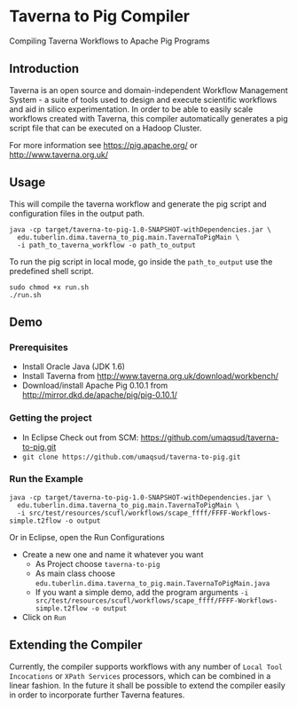# Taverna to Pig Compiler

Compiling Taverna Workflows to Apache Pig Programs

## Introduction

Taverna is an open source and domain-independent Workflow Management System - a suite of tools used to design and execute scientific workflows and aid in silico experimentation. In order to be able to easily scale workflows created with Taverna, this compiler automatically generates a pig script file that can be executed on a Hadoop Cluster.

For more information see https://pig.apache.org/ or http://www.taverna.org.uk/

## Usage

This will compile the taverna workflow and generate the pig script and configuration files in the output path.

```
java -cp target/taverna-to-pig-1.0-SNAPSHOT-withDependencies.jar \ 
  edu.tuberlin.dima.taverna_to_pig.main.TavernaToPigMain \
  -i path_to_taverna_workflow -o path_to_output
```

To run the pig script in local mode, go inside the `path_to_output` use the predefined shell script.

```
sudo chmod +x run.sh
./run.sh
```

## Demo

### Prerequisites

* Install Oracle Java (JDK 1.6)
* Install Taverna from http://www.taverna.org.uk/download/workbench/
* Download/install Apache Pig 0.10.1 from http://mirror.dkd.de/apache/pig/pig-0.10.1/

### Getting the project

* In Eclipse Check out from SCM: https://github.com/umaqsud/taverna-to-pig.git
* ``` git clone https://github.com/umaqsud/taverna-to-pig.git ```

### Run the Example

```
java -cp target/taverna-to-pig-1.0-SNAPSHOT-withDependencies.jar \ 
  edu.tuberlin.dima.taverna_to_pig.main.TavernaToPigMain \
  -i src/test/resources/scufl/workflows/scape_ffff/FFFF-Workflows-simple.t2flow -o output
```

Or in Eclipse, open the Run Configurations
  * Create a new one and name it whatever you want
    * As Project choose `taverna-to-pig`
    * As main class choose `edu.tuberlin.dima.taverna_to_pig.main.TavernaToPigMain.java`
    * If you want a simple demo, add the program arguments `-i src/test/resources/scufl/workflows/scape_ffff/FFFF-Workflows-simple.t2flow -o output`
  * Click on `Run`

## Extending the Compiler

Currently, the compiler supports workflows with any number of `Local Tool Incocations` or `XPath Services` processors, which can be combined in a linear fashion. In the future it shall be possible to extend the compiler easily in order to incorporate further Taverna features.


